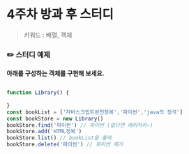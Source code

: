 # 4주차 방과 후 스터디

> 키워드 : 배열, 객체

### ✏️ 스터디 예제

**아래를 구성하는 객체를 구현해 보세요.**

```javascript

function Library() {
  
}
const bookList = ['자바스크립트완전정복','파이썬','java의 정석']
const bookStore = new Library()
bookStore.find('파이썬') // 파이썬 (없다면 에러처리~)
bookStore.add('HTML정복') 
bookStore.list() // bookList을 출력
bookStore.delete('파이썬') // 파이썬 제거
```

